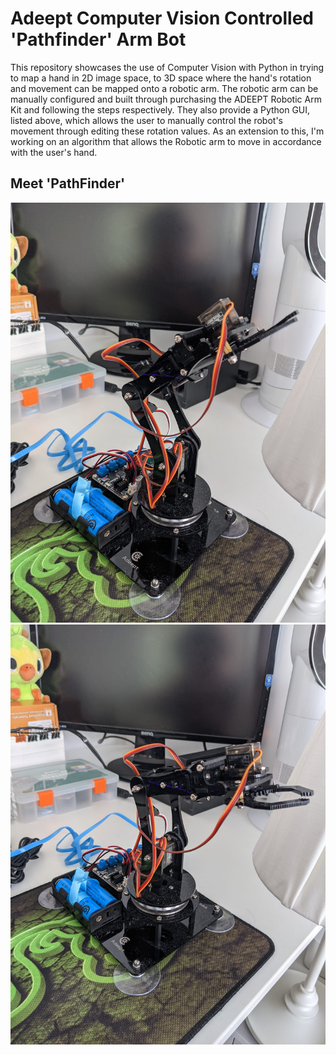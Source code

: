 # Adeept Computer Vision Controlled 'Pathfinder' Arm Bot

This repository showcases the use of Computer Vision with Python in trying to map a hand in 2D image space, to 3D space where the hand's rotation and movement can be mapped onto a robotic arm. The robotic arm can be manually configured and built through purchasing the ADEEPT Robotic Arm Kit and following the steps respectively. They also provide a Python GUI, listed above, which allows the user to manually control the robot's movement through editing these rotation values. As an extension to this, I'm working on an algorithm that allows the Robotic arm to move in accordance with the user's hand.

## Meet 'PathFinder'

![PathFinger Image 1](/images/pathfinder/pathfinder1.jpeg)
![PathFinger Image 2](/images/pathfinder/pathfinder2.jpeg)


